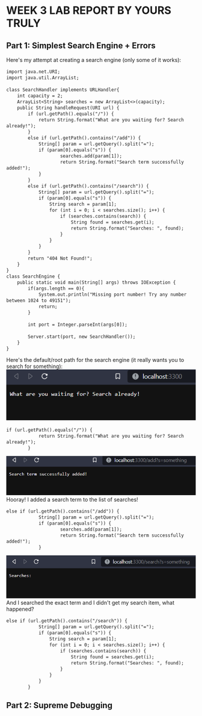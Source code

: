 # WEEK 3 LAB REPORT BY YOURS TRULY
## Part 1: Simplest Search Engine + Errors
Here's my attempt at creating a search engine (only some of it works):
```import java.io.IOException;
import java.net.URI;
import java.util.ArrayList;

class SearchHandler implements URLHandler{
    int capacity = 2;
    ArrayList<String> searches = new ArrayList<>(capacity);
    public String handleRequest(URI url) {
        if (url.getPath().equals("/")) {
            return String.format("What are you waiting for? Search already!");
        } 
        else if (url.getPath().contains("/add")) {
            String[] param = url.getQuery().split("=");
            if (param[0].equals("s")) {
                    searches.add(param[1]);
                    return String.format("Search term successfully added!");
            }
        }
        else if (url.getPath().contains("/search")) {
            String[] param = url.getQuery().split("=");
            if (param[0].equals("s")) {
                String search = param[1];
                for (int i = 0; i < searches.size(); i++) {
                    if (searches.contains(search)) {
                        String found = searches.get(i);
                        return String.format("Searches: ", found);
                    }
                }
            }
        }
        return "404 Not Found!";
    }
}
class SearchEngine {
    public static void main(String[] args) throws IOException {
        if(args.length == 0){
            System.out.println("Missing port number! Try any number between 1024 to 49151");
            return;
        }

        int port = Integer.parseInt(args[0]);

        Server.start(port, new SearchHandler());
    }
}
```
Here's the default/root path for the search engine (it really wants you to search for something):
![Image](Default.PNG)
``` 
if (url.getPath().equals("/")) {
            return String.format("What are you waiting for? Search already!");
        } 
```

![Image](add.PNG)
Hooray! I added a search term to the list of searches!
```
else if (url.getPath().contains("/add")) {
            String[] param = url.getQuery().split("=");
            if (param[0].equals("s")) {
                    searches.add(param[1]);
                    return String.format("Search term successfully added!");
            }
```

![Image](search.PNG)
And I searched the exact term and I didn't get my search item, what happened?
```
else if (url.getPath().contains("/search")) {
            String[] param = url.getQuery().split("=");
            if (param[0].equals("s")) {
                String search = param[1];
                for (int i = 0; i < searches.size(); i++) {
                    if (searches.contains(search)) {
                        String found = searches.get(i);
                        return String.format("Searches: ", found);
                    }
                }
            }
        }
```
## Part 2: Supreme Debugging
